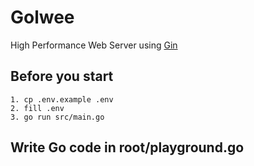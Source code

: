 # Golwee

High Performance Web Server using [Gin](https://github.com/gin-gonic/gin)

## Before you start

```bash:.env
1. cp .env.example .env
2. fill .env
3. go run src/main.go
```

## Write Go code in root/playground.go
